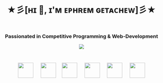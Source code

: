 <h1 align="center">★彡[ʜɪ 👋, ɪ'ᴍ ᴇᴘʜʀᴇᴍ ɢᴇᴛᴀᴄʜᴇᴡ]彡★</h1>
&nbsp;
<h3 align="center">Passionated in Competitive Programming & Web-Development</h3>
<p align="center">
<img align="center" src="https://github-readme-stats.vercel.app/api?username=ephyg&theme=github_dark&show_icons=true"/>
</p>
&nbsp;&nbsp;&nbsp;&nbsp;
<p align="center">
  <a href="https://github.com/ephyg"><img src="https://github.com/fluidicon.png" height="50"></a> &nbsp;&nbsp;&nbsp;&nbsp;
  <a href="https://twitter.com/E_p_h_y_G?t=wOAROjmSPrB0lgdqmEQCVw&s=09"><img src="https://abs.twimg.com/favicons/twitter.2.ico" height="50"></a>&nbsp;&nbsp;&nbsp;&nbsp;
  <a href="https://www.linkedin.com/in/ephrem-getachew-epha-"><img src="https://cdn3.iconfinder.com/data/icons/inficons/512/linkedin.png" height="50"></a> &nbsp;&nbsp;&nbsp;&nbsp;
  <a href="mailto:ephywaanofii@gmail.com"><img src="https://ssl.gstatic.com/ui/v1/icons/mail/rfr/gmail.ico" height="50"></a> &nbsp;&nbsp;&nbsp;&nbsp;
  <a href="https://t.me/ephyg"><img src="https://telegram.org/img/website_icon.svg" height="50"></a> &nbsp;&nbsp;&nbsp;&nbsp;
  <a href="https://m.facebook.com/"><img src="https://static.xx.fbcdn.net/rsrc.php/yD/r/d4ZIVX-5C-b.ico" height="50"></a>   
</p>
